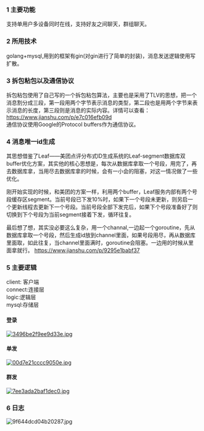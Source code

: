 ### 1 主要功能
支持单用户多设备同时在线，支持好友之间聊天，群组聊天。
### 2 所用技术
golang+mysql,用到的框架有gin(对gin进行了简单的封装)，消息发送逻辑使用写扩散。
### 3 拆包粘包以及通信协议
拆包粘包使用了自己写的一个拆包粘包算法，主要也是采用了TLV的思想，把一个消息割分成三段，第一段用两个字节表示消息的类型，第二段也是用两个字节来表示消息的长度，第三段则是消息的实际内容。详情可以查看：  
https://www.jianshu.com/p/e7c016efb09d  
通信协议使用Google的Protocol buffers作为通信协议。
### 4 消息唯一id生成
其思想借鉴了Leaf——美团点评分布式ID生成系统的Leaf-segment数据库双buffer优化方案，其实他的核心思想是，每次从数据库拿取一个号段，用完了，再去数据库拿，当用尽去数据库拿的时候，会有一小会的阻塞，对这一情况做了一些优化。

刚开始实现的时候，和美团的方案一样，利用两个buffer，Leaf服务内部有两个号段缓存区segment。当前号段已下发10%时，如果下一个号段未更新，则另启一个更新线程去更新下一个号段。当前号段全部下发完后，如果下个号段准备好了则切换到下个号段为当前segment接着下发，循环往复。

最后想了想，其实没必要这么复杂，用一个channal,一边起一个goroutine，先从数据库拿取一个号段，然后生成id放到channel里面，如果号段用尽，再从数据库里面取，如此往复，当channel里面满时，goroutine会阻塞。一边用的时候从里面拿就行。
https://www.jianshu.com/p/9295e1babf37
### 5 主要逻辑
client: 客户端  
connect:连接层  
logic:逻辑层  
mysql:存储层  
#### 登录
[![3496be2f9ee9d33e.jpg](http://www.wailian.work/images/2018/11/12/3496be2f9ee9d33e.jpg)](http://www.wailian.work/image/BVGV24)
#### 单发
[![00d7e21cccc9050e.jpg](http://www.wailian.work/images/2018/11/12/00d7e21cccc9050e.jpg)](http://www.wailian.work/image/BVGZkp)
#### 群发
[![7ee3ada2baf1dec0.jpg](http://www.wailian.work/images/2018/11/12/7ee3ada2baf1dec0.jpg)](http://www.wailian.work/image/BVGtLc)
### 6 日志
![9f644dcd04b20287.jpg](http://www.wailian.work/images/2018/11/12/9f644dcd04b20287.jpg)